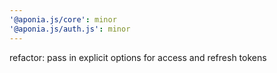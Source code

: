 ```yaml
---
'@aponia.js/core': minor
'@aponia.js/auth.js': minor
---
```


refactor: pass in explicit options for access and refresh tokens
